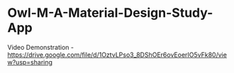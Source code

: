 # Owl-M-A-Material-Design-Study-App

Video Demonstration - https://drive.google.com/file/d/1OztvLPso3_8DShOEr6ovEoerIO5vFk80/view?usp=sharing
